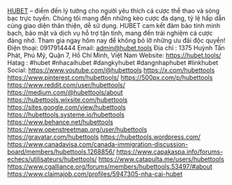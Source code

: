 [HUBET](https://hubet.tools/) – điểm đến lý tưởng cho người yêu thích cá cược thể thao và sòng bạc trực tuyến. Chúng tôi mang đến những kèo cược đa dạng, tỷ lệ hấp dẫn cùng giao diện thân thiện, dễ sử dụng. HUBET cam kết đảm bảo tính minh bạch, bảo mật và dịch vụ hỗ trợ tận tình, mang đến trải nghiệm cá cược đáng nhớ. Tham gia ngay hôm nay để không bỏ lỡ những ưu đãi độc quyền! 
Điện thoại: 0917914444
Email:  admin@hubet.tools
Địa chỉ :  1375 Huỳnh Tấn Phát, Phú Mỹ, Quận 7, Hồ Chí Minh, Việt Nam
Website: https://hubet.tools/
Hatag : #hubet #nhacaihubet #dangkyhubet #dangnhaphubet #linkhubet
Social:
https://www.youtube.com/@hubettools
https://x.com/hubettools
https://www.pinterest.com/hubettools/
https://500px.com/p/hubettools
https://www.reddit.com/user/hubettools/
https://medium.com/@hubettools/about
https://hubettools.wixsite.com/hubettools
https://sites.google.com/view/hubettools
https://hubettools.systeme.io/hubettools
https://www.behance.net/hubettools
https://www.openstreetmap.org/user/hubettools
https://gravatar.com/hubettools
https://hubettools.wordpress.com/
https://www.canadavisa.com/canada-immigration-discussion-board/members/hubettools.1268856/
https://www.capakaspa.info/forums-echecs/utilisateurs/hubettools/
https://www.catapulta.me/users/hubettools
https://www.cgalliance.org/forums/members/hubettools.53497/#about
https://www.claimajob.com/profiles/5947305-nha-cai-hubet

